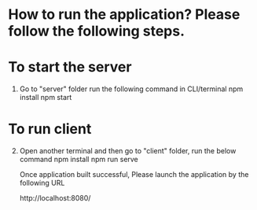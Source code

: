 # How to run the application? Please follow the following steps.

# To start the server
1. Go to "server" folder run the following command in CLI/terminal
   npm install
   npm start
   
   
# To run client
2. Open another terminal and then go to "client" folder, run the below command
   npm install
   npm run serve
   
   Once application built successful, Please launch the application by the following URL
   
   http://localhost:8080/


